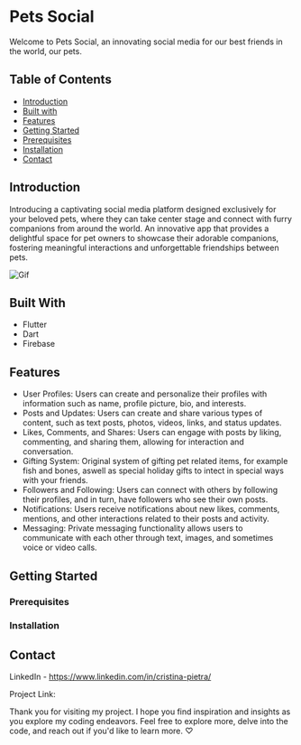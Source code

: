 # Pets Social

Welcome to Pets Social, an innovating social media for our best friends in the world, our pets. 

## Table of Contents
- [Introduction](#introduction)
- [Built with](#built-with)
- [Features](#features)
- [Getting Started](#getting-started)
 - [Prerequisites](#prerequisites)
 - [Installation](#installation)
- [Contact](#contact)

## Introduction

Introducing a captivating social media platform designed exclusively for your beloved pets, where they can take center stage and connect with furry companions from around the world. An innovative app that provides a delightful space for pet owners to showcase their adorable companions, fostering meaningful interactions and unforgettable friendships between pets.


![Gif](https://github.com/cschiappa/pets-social/blob/master/assets/pets_social_gif.gif?raw=true)



## Built With
- Flutter
- Dart
- Firebase

## Features

- User Profiles: Users can create and personalize their profiles with information such as name, profile picture, bio, and interests.
- Posts and Updates: Users can create and share various types of content, such as text posts, photos, videos, links, and status updates.
- Likes, Comments, and Shares: Users can engage with posts by liking, commenting, and sharing them, allowing for interaction and conversation.
- Gifting System: Original system of gifting pet related items, for example fish and bones, aswell as special holiday gifts to intect in special ways with your friends.
- Followers and Following: Users can connect with others by following their profiles, and in turn, have followers who see their own posts.
- Notifications: Users receive notifications about new likes, comments, mentions, and other interactions related to their posts and activity.
- Messaging: Private messaging functionality allows users to communicate with each other through text, images, and sometimes voice or video calls.

## Getting Started

### Prerequisites


### Installation


## Contact

LinkedIn - https://www.linkedin.com/in/cristina-pietra/ 

Project Link: 

Thank you for visiting my project. I hope you find inspiration and insights as you explore my coding endeavors.
Feel free to explore more, delve into the code, and reach out if you'd like to learn more. ♡	
